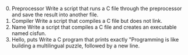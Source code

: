 0. Preprocessor
Write a script that runs a C file through the preprocessor and save the result into another file.
1. Compiler
Write a script that compiles a C file but does not link.
3. Name
Write a script that compiles a C file and creates an executable named cisfun.
4. Hello, puts
Write a C program that prints exactly "Programming is like building a multilingual puzzle, followed by a new line.

